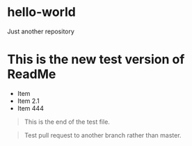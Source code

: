 # hello-world
Just another repository
# This is the new test version of ReadMe

- Item
- Item 2.1
- Item 444


> This is the end of the test file.

> Test pull request to another branch rather than master.
